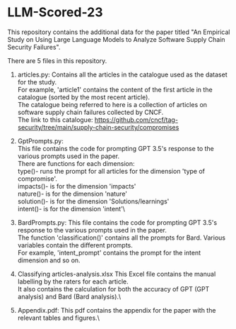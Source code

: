 # LLM-Scored-23

This repository contains the additional data for the paper titled "An Empirical Study on Using Large Language Models to Analyze Software Supply Chain Security Failures". 

There are 5 files in this repository. 

1. articles.py:
Contains all the articles in the catalogue used as the dataset for the study.\
For example, 'article1' contains the content of the first article in the catalogue (sorted by the most recent article).\
The catalogue being referred to here is a collection of articles on software supply chain failures collected by CNCF.\
The link to this catalogue: https://github.com/cncf/tag-security/tree/main/supply-chain-security/compromises

3. GptPrompts.py:                                                                       
This file contains the code for prompting GPT 3.5's response to the various prompts used in the paper.\
There are functions for each dimension:\
type()- runs the prompt for all articles for the dimension 'type of compromise'. \
impacts()- is for the dimension 'impacts'\
nature()- is for the dimension 'nature'\
solution()- is for the dimension 'Solutions/learnings'\
intent()- is for the dimension 'intent'\

4. BardPrompts.py:
This file contains the code for prompting GPT 3.5's response to the various prompts used in the paper.\
The function 'classification()' contains all the prompts for Bard. Various variables contain the different prompts.\
For example, 'intent_prompt' contains the prompt for the intent dimension and so on. 
   
5. Classifying articles-analysis.xlsx
This Excel file contains the manual labelling by the raters for each article.\
It also contains the calculation for both the accuracy of GPT (GPT analysis) and Bard (Bard analysis).\

6. Appendix.pdf: 
This pdf contains the appendix for the paper with the relevant tables and figures.\
